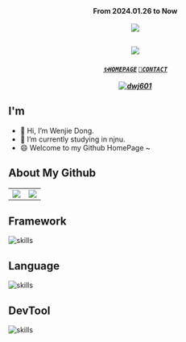 <!------------ 访问人数统计 ------------>
<div align="center">
    <div><b>From 2024.01.26 to Now</b></div>
    <br />
    <img src="https://visitor-badge.laobi.icu/badge?page_id=Explorer-Dong.Explorer-Dong" />
</div>


<!------------ 动态招呼语 ------------>
<h2 align="center">
    <a href="https://git.io/typing-svg">
        <img src="https://readme-typing-svg.herokuapp.com/?lines=Hi👋+I+am+Wenjie+Dong;Nice+to+meet+you!&center=true&size=30">
    </a>
</h2>


<!------------ 个人推广地址 ------------>
<h5 align="center">
    <code><a href="https://blog.dwj601.cn/">✨HOMEPAGE</a></code>
    <code><a href="mailto:19220448@njnu.edu.cn">📧CONTACT</a></code>
    <br><br>
    <a href="https://codeforces.com/profile/dwj601">
        <img src="https://img.shields.io/badge/dwj601-pupil_1378-008000?style=for-the-badge" alt="dwj601" />
    </a>
</h5>


<!------------ 个人介绍 ------------>
## I'm
<ul>
    <li>👋 Hi, I’m Wenjie Dong.</li>
    <li>🔭 I’m currently studying in njnu.</li>
    <li>😄 Welcome to my Github HomePage ~</li>
</ul>


<!------------ 所有仓库概览 ------------>
## About My Github
<table>
  <tr>
    <!-- 贡献状态 -->
    <td><center><img src="https://github-readme-stats.vercel.app/api?username=Explorer-Dong&show_icons=true&theme=solarized-light&count_private=true&hide_border=true"></center></td>
    <!-- 语言占比 -->
    <td><center><img src="https://github-readme-stats.vercel.app/api/top-langs/?username=Explorer-Dong&hide=css,html,cmake,ejs,stylus&hide_border=true"></center></td>
  </tr>
</table>


<!-- 框架 -->
## Framework
![skills](https://skillicons.dev/icons?i=flask,qt)


<!-- 语言 -->
## Language
![skills](https://skillicons.dev/icons?i=c,cpp,python,js,matlab,v)


<!-- 框架 -->
## DevTool
![skills](https://skillicons.dev/icons?i=md,git)
